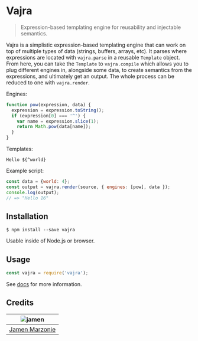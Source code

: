 # Vajra
> Expression-based templating engine for reusability and injectable semantics.

Vajra is a simplistic expression-based templating engine that can work on top of multiple types of data (strings, buffers, arrays, etc).  It parses where expressions are located with `vajra.parse` in a reusable `Template` object.  From here, you can take the `Template` to `vajra.compile` which allows you to plug different engines in, alongside some data, to create semantics from the expressions, and ultimately get an output.  The whole process can be reduced to one with `vajra.render`.

Engines:
```javascript
function pow(expression, data) {
  expression = expression.toString();
  if (expression[0] === '^') {
    var name = expression.slice(1);
    return Math.pow(data[name]);
  }
}
```

Templates:
```
Hello ${^world}
```

Example script:
```javascript
const data = {world: 4};
const output = vajra.render(source, { engines: [pow], data });
console.log(output);
// => "Hello 16"
```

## Installation
```shell
$ npm install --save vajra
```
Usable inside of Node.js or browser.

## Usage
```javascript
const vajra = require('vajra');
```
See [docs](docs/) for more information.

## Credits
| ![jamen][avatar] |
|:---:|
| [Jamen Marzonie][github] |

  [avatar]: https://avatars.githubusercontent.com/u/6251703?v=3&s=125
  [github]: https://github.com/jamen
